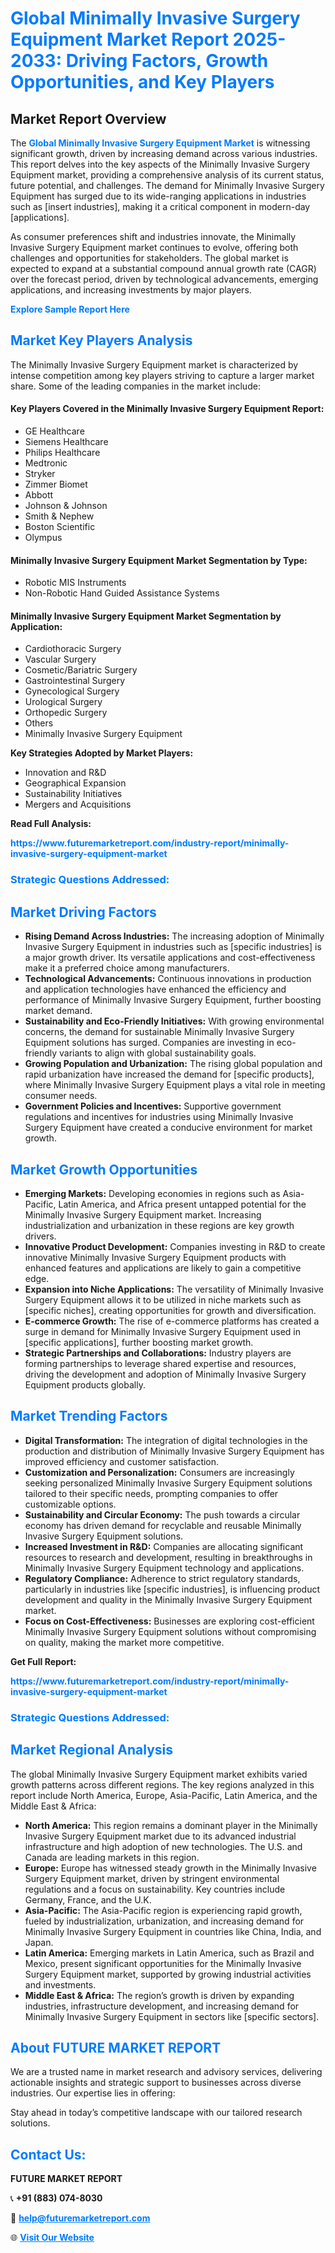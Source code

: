 <h1 style="color: #007BFF;">Global Minimally Invasive Surgery Equipment Market Report 2025-2033: Driving Factors, Growth Opportunities, and Key Players</h1>

<section id="overview">
<h2>Market Report Overview</h2>
<p>The <a href="https://www.futuremarketreport.com/industry-report/minimally-invasive-surgery-equipment-market" style="color: #007BFF; text-decoration: none;"><strong>Global Minimally Invasive Surgery Equipment Market</strong></a> is witnessing significant growth, driven by increasing demand across various industries. This report delves into the key aspects of the Minimally Invasive Surgery Equipment market, providing a comprehensive analysis of its current status, future potential, and challenges. The demand for Minimally Invasive Surgery Equipment has surged due to its wide-ranging applications in industries such as [insert industries], making it a critical component in modern-day [applications].</p>
<p>As consumer preferences shift and industries innovate, the Minimally Invasive Surgery Equipment market continues to evolve, offering both challenges and opportunities for stakeholders. The global market is expected to expand at a substantial compound annual growth rate (CAGR) over the forecast period, driven by technological advancements, emerging applications, and increasing investments by major players.</p>
</section>

<section id="overview">
<p><a href="https://www.futuremarketreport.com/request-sample/reportId=111430" style="color: #007BFF; text-decoration: none;"><strong>Explore Sample Report Here</strong></a></p>
</section>

<section id="key-players">
<h2 style="color: #007BFF;">Market Key Players Analysis</h2>
<p>The Minimally Invasive Surgery Equipment market is characterized by intense competition among key players striving to capture a larger market share. Some of the leading companies in the market include:</p>
<h4>Key Players Covered in the Minimally Invasive Surgery Equipment Report:</h4>
<ul><li>GE Healthcare</li><li>Siemens Healthcare</li><li>Philips Healthcare</li><li>Medtronic</li><li>Stryker</li><li>Zimmer Biomet</li><li>Abbott</li><li>Johnson &amp; Johnson</li><li>Smith &amp; Nephew</li><li>Boston Scientific</li><li>Olympus</li></ul>
<h4>Minimally Invasive Surgery Equipment Market Segmentation by Type:</h4>
<ul><li>Robotic MIS Instruments</li><li>Non-Robotic Hand Guided Assistance Systems</li></ul>

<h4>Minimally Invasive Surgery Equipment Market Segmentation by Application:</h4>
<ul><li>Cardiothoracic Surgery</li><li>Vascular Surgery</li><li>Cosmetic/Bariatric Surgery</li><li>Gastrointestinal Surgery</li><li>Gynecological Surgery</li><li>Urological Surgery</li><li>Orthopedic Surgery</li><li>Others</li><li>Minimally Invasive Surgery Equipment</li></ul>
<p><strong>Key Strategies Adopted by Market Players:</strong></p>
<ul>
<li>Innovation and R&D</li>
<li>Geographical Expansion</li>
<li>Sustainability Initiatives</li>
<li>Mergers and Acquisitions</li>
</ul>
</section>

<section>
<p><strong>Read Full Analysis: </strong></p><a href="https://www.futuremarketreport.com/industry-report/minimally-invasive-surgery-equipment-market" style="color: #007BFF; text-decoration: none;"><strong>https://www.futuremarketreport.com/industry-report/minimally-invasive-surgery-equipment-market</strong></a>
<h3 style="color: #007BFF;">Strategic Questions Addressed:</h3>
</section>

<section id="driving-factors">
<h2 style="color: #007BFF;">Market Driving Factors</h2>
<ul>
<li><strong>Rising Demand Across Industries:</strong> The increasing adoption of Minimally Invasive Surgery Equipment in industries such as [specific industries] is a major growth driver. Its versatile applications and cost-effectiveness make it a preferred choice among manufacturers.</li>
<li><strong>Technological Advancements:</strong> Continuous innovations in production and application technologies have enhanced the efficiency and performance of Minimally Invasive Surgery Equipment, further boosting market demand.</li>
<li><strong>Sustainability and Eco-Friendly Initiatives:</strong> With growing environmental concerns, the demand for sustainable Minimally Invasive Surgery Equipment solutions has surged. Companies are investing in eco-friendly variants to align with global sustainability goals.</li>
<li><strong>Growing Population and Urbanization:</strong> The rising global population and rapid urbanization have increased the demand for [specific products], where Minimally Invasive Surgery Equipment plays a vital role in meeting consumer needs.</li>
<li><strong>Government Policies and Incentives:</strong> Supportive government regulations and incentives for industries using Minimally Invasive Surgery Equipment have created a conducive environment for market growth.</li>
</ul>
</section>

<section id="growth-opportunities">
<h2 style="color: #007BFF;">Market Growth Opportunities</h2>
<ul>
<li><strong>Emerging Markets:</strong> Developing economies in regions such as Asia-Pacific, Latin America, and Africa present untapped potential for the Minimally Invasive Surgery Equipment market. Increasing industrialization and urbanization in these regions are key growth drivers.</li>
<li><strong>Innovative Product Development:</strong> Companies investing in R&D to create innovative Minimally Invasive Surgery Equipment products with enhanced features and applications are likely to gain a competitive edge.</li>
<li><strong>Expansion into Niche Applications:</strong> The versatility of Minimally Invasive Surgery Equipment allows it to be utilized in niche markets such as [specific niches], creating opportunities for growth and diversification.</li>
<li><strong>E-commerce Growth:</strong> The rise of e-commerce platforms has created a surge in demand for Minimally Invasive Surgery Equipment used in [specific applications], further boosting market growth.</li>
<li><strong>Strategic Partnerships and Collaborations:</strong> Industry players are forming partnerships to leverage shared expertise and resources, driving the development and adoption of Minimally Invasive Surgery Equipment products globally.</li>
</ul>
</section>

<section id="trending-factors">
<h2 style="color: #007BFF;">Market Trending Factors</h2>
<ul>
<li><strong>Digital Transformation:</strong> The integration of digital technologies in the production and distribution of Minimally Invasive Surgery Equipment has improved efficiency and customer satisfaction.</li>
<li><strong>Customization and Personalization:</strong> Consumers are increasingly seeking personalized Minimally Invasive Surgery Equipment solutions tailored to their specific needs, prompting companies to offer customizable options.</li>
<li><strong>Sustainability and Circular Economy:</strong> The push towards a circular economy has driven demand for recyclable and reusable Minimally Invasive Surgery Equipment solutions.</li>
<li><strong>Increased Investment in R&D:</strong> Companies are allocating significant resources to research and development, resulting in breakthroughs in Minimally Invasive Surgery Equipment technology and applications.</li>
<li><strong>Regulatory Compliance:</strong> Adherence to strict regulatory standards, particularly in industries like [specific industries], is influencing product development and quality in the Minimally Invasive Surgery Equipment market.</li>
<li><strong>Focus on Cost-Effectiveness:</strong> Businesses are exploring cost-efficient Minimally Invasive Surgery Equipment solutions without compromising on quality, making the market more competitive.</li>
</ul>
</section>

<section>
<p><strong>Get Full Report: </strong></p><a href="https://www.futuremarketreport.com/industry-report/minimally-invasive-surgery-equipment-market" style="color: #007BFF; text-decoration: none;"><strong>https://www.futuremarketreport.com/industry-report/minimally-invasive-surgery-equipment-market</strong></a>
<h3 style="color: #007BFF;">Strategic Questions Addressed:</h3>
</section>


<section id="regional-analysis">
<h2 style="color: #007BFF;">Market Regional Analysis</h2>
<p>The global Minimally Invasive Surgery Equipment market exhibits varied growth patterns across different regions. The key regions analyzed in this report include North America, Europe, Asia-Pacific, Latin America, and the Middle East & Africa:</p>
<ul>
<li><strong>North America:</strong> This region remains a dominant player in the Minimally Invasive Surgery Equipment market due to its advanced industrial infrastructure and high adoption of new technologies. The U.S. and Canada are leading markets in this region.</li>
<li><strong>Europe:</strong> Europe has witnessed steady growth in the Minimally Invasive Surgery Equipment market, driven by stringent environmental regulations and a focus on sustainability. Key countries include Germany, France, and the U.K.</li>
<li><strong>Asia-Pacific:</strong> The Asia-Pacific region is experiencing rapid growth, fueled by industrialization, urbanization, and increasing demand for Minimally Invasive Surgery Equipment in countries like China, India, and Japan.</li>
<li><strong>Latin America:</strong> Emerging markets in Latin America, such as Brazil and Mexico, present significant opportunities for the Minimally Invasive Surgery Equipment market, supported by growing industrial activities and investments.</li>
<li><strong>Middle East & Africa:</strong> The region’s growth is driven by expanding industries, infrastructure development, and increasing demand for Minimally Invasive Surgery Equipment in sectors like [specific sectors].</li>
</ul>
</section>

<footer>
<h2 style="color: #007BFF;">About FUTURE MARKET REPORT</h2>
<p>We are a trusted name in market research and advisory services, delivering actionable insights and strategic support to businesses across diverse industries. Our expertise lies in offering:</p>

<p>Stay ahead in today’s competitive landscape with our tailored research solutions.</p>

<h2 style="color: #007BFF;">Contact Us:</h2>
<p><strong>FUTURE MARKET REPORT</strong></p>
<p>📞 <strong>+91 (883) 074-8030</strong></p>
<p>📧 <strong><a href="mailto:help@futuremarketreport.com" style="color: #007BFF;">help@futuremarketreport.com</a></strong></p>
<p>🌐 <strong><a href="https://www.futuremarketreport.com/" style="color: #007BFF;">Visit Our Website</a></strong></p>
</footer>